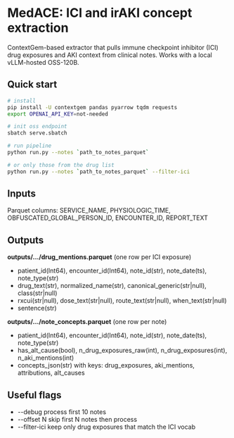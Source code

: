 # MedACE: ICI and irAKI concept extraction

ContextGem-based extractor that pulls immune checkpoint inhibitor (ICI) drug exposures and AKI context from clinical 
notes. Works with a local vLLM-hosted OSS-120B.

## Quick start

```bash
# install
pip install -U contextgem pandas pyarrow tqdm requests
export OPENAI_API_KEY=not-needed
```

```bash
# init oss endpoint
sbatch serve.sbatch
```

```bash
# run pipeline
python run.py --notes `path_to_notes_parquet` 
```

```bash
# or only those from the drug list
python run.py --notes `path_to_notes_parquet` --filter-ici
```

## Inputs

Parquet columns: SERVICE_NAME, PHYSIOLOGIC_TIME, OBFUSCATED_GLOBAL_PERSON_ID, ENCOUNTER_ID, REPORT_TEXT

## Outputs

**outputs/.../drug_mentions.parquet** (one row per ICI exposure)

- patient_id(Int64), encounter_id(Int64), note_id(str), note_date(ts), note_type(str)
- drug_text(str), normalized_name(str), canonical_generic(str|null), class(str|null)
- rxcui(str|null), dose_text(str|null), route_text(str|null), when_text(str|null)
- sentence(str)

**outputs/.../note_concepts.parquet** (one row per note)

- patient_id(Int64), encounter_id(Int64), note_id(str), note_date(ts), note_type(str)
- has_alt_cause(bool), n_drug_exposures_raw(int), n_drug_exposures(int), n_aki_mentions(int)
- concepts_json(str) with keys: drug_exposures, aki_mentions, attributions, alt_causes

## Useful flags

- --debug          process first 10 notes
- --offset N       skip first N notes then process
- --filter-ici     keep only drug exposures that match the ICI vocab

